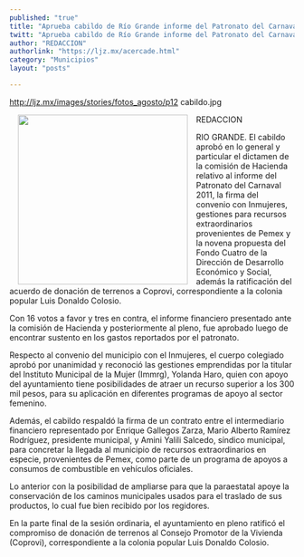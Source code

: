 ```yaml
---
published: "true"
title: "Aprueba cabildo de Río Grande informe del Patronato del Carnaval"
twitt: "Aprueba cabildo de Río Grande informe del Patronato del Carnaval"
author: "REDACCION"
authorlink: "https://ljz.mx/acercade.html"
category: "Municipios"
layout: "posts"

---
```

http://ljz.mx/images/stories/fotos_agosto/p12 cabildo.jpg

  <img src="http://ljz.mx/images/stories/fotos_agosto/p12 cabildo.jpg" border="0" width="300" style="margin-left: 15px; margin-right: 15px; float: left;" />REDACCION



  RIO GRANDE. El cabildo aprobó en lo general y particular el dictamen de la comisión de Hacienda relativo al informe del Patronato del Carnaval 2011, la firma del convenio con Inmujeres, gestiones para recursos extraordinarios provenientes de Pemex y la novena propuesta del Fondo Cuatro de la Dirección de Desarrollo Económico y Social, además la ratificación del acuerdo de donación de terrenos a Coprovi, correspondiente a la colonia popular Luis Donaldo Colosio.



  Con 16 votos a favor y tres en contra, el informe financiero presentado ante la comisión de Hacienda y posteriormente al pleno, fue aprobado luego de encontrar sustento en los gastos reportados por el patronato.



  Respecto al convenio del municipio con el Inmujeres, el cuerpo colegiado aprobó por unanimidad y reconoció las gestiones emprendidas por la titular del Instituto Municipal de la Mujer (Immrg), Yolanda Haro, quien con apoyo del ayuntamiento tiene posibilidades de atraer un recurso superior a los 300 mil pesos, para su aplicación en diferentes programas de apoyo al sector femenino.



  Además, el cabildo respaldó la firma de un contrato entre el intermediario financiero representado por Enrique Gallegos Zarza, Mario Alberto Ramírez Rodríguez, presidente municipal, y Amini Yalili Salcedo, síndico municipal, para concretar la llegada al municipio de recursos extraordinarios en especie, provenientes de Pemex, como parte de un programa de apoyos a consumos de combustible en vehículos oficiales.



  Lo anterior con la posibilidad de ampliarse para que la paraestatal apoye la conservación de los caminos municipales usados para el traslado de sus productos, lo cual fue bien recibido por los regidores.



  En la parte final de la sesión ordinaria, el ayuntamiento en pleno ratificó el compromiso de donación de terrenos al Consejo Promotor de la Vivienda (Coprovi), correspondiente a la colonia popular Luis Donaldo Colosio.

